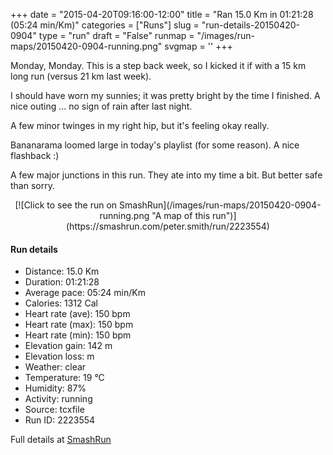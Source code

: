 +++
date = "2015-04-20T09:16:00-12:00"
title = "Ran 15.0 Km in 01:21:28 (05:24 min/Km)"
categories = ["Runs"]
slug = "run-details-20150420-0904"
type = "run"
draft = "False"
runmap = "/images/run-maps/20150420-0904-running.png"
svgmap = '<polyline points="99 8, 100 6, 95 7, 92 9, 90 12, 84 30, 83 34, 82 38, 82 38, 82 39, 79 47, 78 49, 78 51, 75 58, 63 94, 50 84, 47 79, 31 71, 27 64, 4 48, 1 41, 0 34, 0 30, 5 29, 9 27, 10 26, 11 25, 22 23, 33 23, 43 22, 49 22, 64 23, 72 23, 77 20, 89 10, 92 11, 91 11, 93 8">'
+++

Monday, Monday. This is a step back week, so I kicked it if with a 15 km long run (versus 21 km last week). 

I should have worn my sunnies; it was pretty bright by the time I finished. A nice outing ... no sign of rain after last night. 

A few minor twinges in my right hip, but it's feeling okay really. 

Bananarama loomed large in today's playlist (for some reason). A nice flashback :)

A few major junctions in this run. They ate into my time a bit. But better safe than sorry. 



<!--more-->

<center>
[![Click to see the run on SmashRun](/images/run-maps/20150420-0904-running.png "A map of this run")](https://smashrun.com/peter.smith/run/2223554)
</center>

#### Run details

* Distance: 15.0 Km
* Duration: 01:21:28
* Average pace: 05:24 min/Km
* Calories: 1312 Cal
* Heart rate (ave): 150 bpm
* Heart rate (max): 150 bpm
* Heart rate (min): 150 bpm
* Elevation gain: 142 m
* Elevation loss:  m
* Weather: clear
* Temperature: 19 &deg;C
* Humidity: 87%
* Activity: running
* Source: tcxfile
* Run ID: 2223554

Full details at [SmashRun](https://smashrun.com/peter.smith/run/2223554)